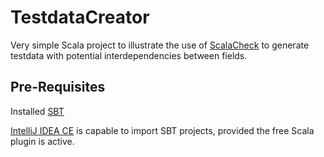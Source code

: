 # TestdataCreator

Very simple Scala project to illustrate the use of [ScalaCheck](https://www.scalacheck.org/) to generate testdata with potential interdependencies between fields.


## Pre-Requisites

Installed [SBT](https://www.scala-sbt.org/)

[IntelliJ IDEA CE](https://www.jetbrains.com/idea/) is capable to import SBT projects, provided the free Scala plugin is active.
